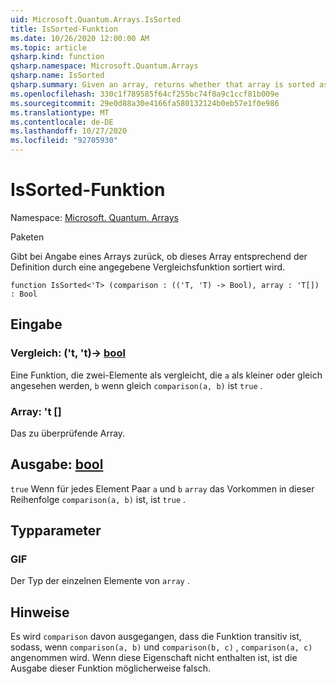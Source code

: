 ```yaml
---
uid: Microsoft.Quantum.Arrays.IsSorted
title: IsSorted-Funktion
ms.date: 10/26/2020 12:00:00 AM
ms.topic: article
qsharp.kind: function
qsharp.namespace: Microsoft.Quantum.Arrays
qsharp.name: IsSorted
qsharp.summary: Given an array, returns whether that array is sorted as defined by a given comparison function.
ms.openlocfilehash: 330c1f789585f64cf255bc74f8a9c1ccf81b009e
ms.sourcegitcommit: 29e0d88a30e4166fa580132124b0eb57e1f0e986
ms.translationtype: MT
ms.contentlocale: de-DE
ms.lasthandoff: 10/27/2020
ms.locfileid: "92705930"
---
```

# <a name="issorted-function"></a>IsSorted-Funktion

Namespace: [Microsoft. Quantum. Arrays](xref:Microsoft.Quantum.Arrays)

Paketen [](https://nuget.org/packages/)


Gibt bei Angabe eines Arrays zurück, ob dieses Array entsprechend der Definition durch eine angegebene Vergleichsfunktion sortiert wird.

```qsharp
function IsSorted<'T> (comparison : (('T, 'T) -> Bool), array : 'T[]) : Bool
```


## <a name="input"></a>Eingabe

### <a name="comparison--tt---bool"></a>Vergleich: ('t, 't)-> [bool](xref:microsoft.quantum.lang-ref.bool)

Eine Funktion, die zwei-Elemente als vergleicht, die `a` als kleiner oder gleich angesehen werden, `b` wenn gleich `comparison(a, b)` ist `true` .


### <a name="array--t"></a>Array: 't []

Das zu überprüfende Array.



## <a name="output--bool"></a>Ausgabe: [bool](xref:microsoft.quantum.lang-ref.bool)

`true` Wenn für jedes Element Paar `a` und `b` `array` das Vorkommen in dieser Reihenfolge `comparison(a, b)` ist, ist `true` .

## <a name="type-parameters"></a>Typparameter

### <a name="t"></a>GIF

Der Typ der einzelnen Elemente von `array` .

## <a name="remarks"></a>Hinweise

Es wird `comparison` davon ausgegangen, dass die Funktion transitiv ist, sodass, wenn `comparison(a, b)` und `comparison(b, c)` , `comparison(a, c)` angenommen wird. Wenn diese Eigenschaft nicht enthalten ist, ist die Ausgabe dieser Funktion möglicherweise falsch.